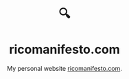 <div align="center">
  <p>
    <h1>🔍</h1>
    <h1>ricomanifesto.com</h1>
  </p>
  <p>
    My personal website <a href="https://ricomanifesto.com">ricomanifesto.com</a>.
  </p>
</div>
